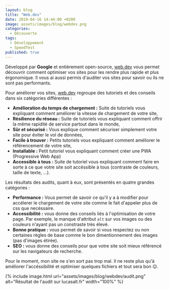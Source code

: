 ```yaml
---
layout: blog
title: "Web.dev"
date: 2019-04-16 14:44:00 +0200
image: assets/images/blog/webdev.png
categories:
  - Découverte
tags:
  - Développement
  - SpeedTest
published: true
---
```


Développé par **Google** et entièrement open-source, [web.dev](https://web.dev/) vous permet découvrir comment optimiser vos sites pour les rendre plus rapide et plus érgonomique. Il vous ai aussi permis d'auditer vos sites pour savoir ou ils ne sont pas performants.

Pour améliorer vos sites, [web.dev](https://web.dev/) regroupe des tutoriels et des conseils dans six catégories différentes :

- **Amélioration du temps de chargement :** Suite de tutoriels vous expliquant comment améliorer la vitesse de chargement de votre site,
- **Résilience du réseau :** Suite de tutoriels vous expliquant comment offrir la même rapidité de service partout dans le monde,
- **Sûr et sécurisé :** Vous explique comment sécuriser simplement votre site pour éviter le vol de données,
- **Facile à trouver :** Petits tutoriels vous expliquant comment améliorer le référencement de votre site,
- **Installable :** Petit tutoriel vous expliquant comment créer une PWA (Progressive Web App)
- **Accessible à tous :** Suite de tutoriel vous expliquant comment faire en sorte à ce que votre site soit accéssible à tous (contraste de couleurs, taille de texte, ...).

Les résultats des audits, quant à eux, sont présentés en quatre grandes catégories :

- **Performance :** Vous permet de savoir ce qu'il y a à modifier pour accélerer le chargement de votre site comme le fait d'appeler plus de css que necéssaire.
- **Accessibilité :** vous donne des conseils liés à l'optimisation de votre page. Par exemple, le manque d'attribut `alt` sur vos images ou des couleurs n'ayant pas un constraste très élevé.
- **Bonne pratique :** vous permet de savoir si vous respectez ou non certaines règles de base comme le bon dimentionnement des images (pas d'images étirée).
- **SEO :** vous donne des conseils pour que votre site soit mieux référencé sur les navigateurs de recherche.

Pour le moment, mon site ne s'en sort pas trop mal. Il ne reste plus qu'à améliorer l'accéssibilité et optimiser quelques fichiers et tout sera bon 😉.

{% include image.html url="assets/images/blog/webdev/audit.png" alt="Résultat de l'audit sur lucasalt.fr" width="100%" %}
